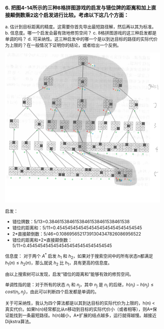 ### 6. 把图4-14所示的三种8格拼图游戏的启发与错位牌的距离和加上直接颠倒数乘2这个启发进行比较。考虑以下这几个方面：
a. 估计到目标距离的精度。这需要你首先导出最短路径解，然后再以其为标准。
b. 信息度。哪一个启发会最有效地修剪空间？
c. 8格拼图游戏的这三种启发都是单调的吗？
d. 可采纳性。这三种启发中的哪一个是以到达目标的路径的实际代价为上限的？在一般情况下证明你的结论，或者给出一个反例。

![1666611441337](image/人工智能4/1666611441337.png)

<!-- 精度：最少查询次数和实际查询次数的比。 -->
启发：
- 错位牌数：5/13=0.38461538461538461538461538461538
- 错位的距离和：5/11=0.45454545454545454545454545454545
- 2*直接颠倒数：5/46=0.10869565217391304347826086956522
- 错位的距离和+2*直接颠倒数：5/11=0.45454545454545454545454545454545

信息度：
对于两个 $A^{*}$ 启发 $h_1$ 和 $h_2$，如果对于搜索空间中的所有状态n都满足 $h_1(n) \le h_2(n)$，那么就说 $h_2$ 比 $h_1$，具有更高的信息度。

由以上搜索树可以发现，启发“错位的距离和”能够有效的修剪空间。

单调性指的是：对于所有的状态 $n_i$ 和 $n_j$，其中 $n_j$ 是 $n_i$ 的后继，$h(n_i)-h(n_j) \le cost(n_i, n_j)$，由此可以判断四个启发都是单调的。

关于可采纳性，我认为四个算法都是以其到达目标的实际代价为上限的，h(n) < 真实代价。如果h(n)经常都比从n移动到目标的实际代价小（或者相等），则A\*保证能找到一条最短路径。h(n)越小，A\*扩展的结点越多，运行就得越慢。越接近Dijkstra算法。
